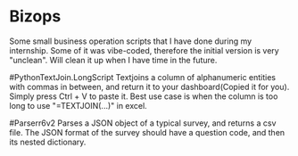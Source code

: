 # Bizops
Some small business operation scripts that I have done during my internship. Some of it was vibe-coded, therefore the initial version is very "unclean". Will clean it up when I have time in the future.

#PythonTextJoin.LongScript
Textjoins a column of alphanumeric entities with commas in between, and return it to your dashboard(Copied it for you). Simply press Ctrl + V to paste it.
Best use case is when the column is too long to use "=TEXTJOIN(...)" in excel.

#Parserr6v2
Parses a JSON object of a typical survey, and returns a csv file. The JSON format of the survey should have a question code, and then its nested dictionary. 
